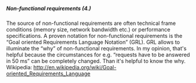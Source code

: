 ##### Non-functional requirements (4.)
The source of non-functional requirements are often technical frame conditions (memory size, network bandwidth etc.) or performance specifications.
A proven notation for non-functional requirements is the “Goal oriented Requirements Language Notation” (GRL).
GRL allows to illuminate the “why” of non-functional requirements. In my opinion, that's helpful because the circumstances for e.g. “requests have to be answered in 50 ms” can be completely changed. Than it's helpful to know the why.
Wikipedia: http://en.wikipedia.org/wiki/Goal-oriented_Requirements_Language